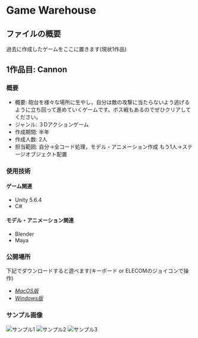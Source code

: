 # Game Warehouse
## ファイルの概要
過去に作成したゲームをここに置きます(現状1作品)

## 1作品目: Cannon
### 概要
* 概要: 砲台を様々な場所に生やし，自分は敵の攻撃に当たらないよう逃げるように立ち回って進めていくゲームです。ボス戦もあるのでぜひクリアしてください。
* ジャンル: ３Dアクションゲーム
* 作成期間: 半年
* 作成人数: 2人
* 担当範囲: 自分→全コード処理，モデル・アニメーション作成
           もう1人→ステージオブジェクト配置

### 使用技術
#### ゲーム関連
* Unity 5.6.4
* C#

#### モデル・アニメーション関連
* Blender
* Maya

### 公開場所
下記でダウンロードすると遊べます(キーボード or ELECOMのジョイコンで操作)

* [*MacOS版*](https://drive.google.com/open?id=1DUQVdnhTHa7neT7xBbExi40uEGe_NLE3)
* [*Windows版*](https://drive.google.com/open?id=1_76dCtj9TfSU7hp5Kz--iNswPFsNEfV3)

### サンプル画像
![サンプル1](https://user-images.githubusercontent.com/22866483/73369104-6957bd80-42f5-11ea-829f-6a758c74c91d.png)
![サンプル2](https://github.com/Miyasaka-Kazuki/Game_Warehouse/Cannon/Images/sample2.png)
![サンプル3](https://github.com/Miyasaka-Kazuki/Game_Warehouse/Cannon/Images/sample3.png)
